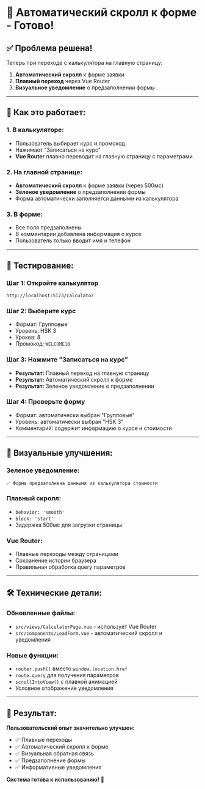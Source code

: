 # 🎯 Автоматический скролл к форме - Готово!

## ✅ **Проблема решена!**

Теперь при переходе с калькулятора на главную страницу:
1. **Автоматический скролл** к форме заявки
2. **Плавный переход** через Vue Router
3. **Визуальное уведомление** о предзаполнении формы

---

## 🔄 **Как это работает:**

### **1. В калькуляторе:**
- Пользователь выбирает курс и промокод
- Нажимает "Записаться на курс"
- **Vue Router** плавно переводит на главную страницу с параметрами

### **2. На главной странице:**
- **Автоматический скролл** к форме заявки (через 500мс)
- **Зеленое уведомление** о предзаполнении формы
- Форма автоматически заполняется данными из калькулятора

### **3. В форме:**
- Все поля предзаполнены
- В комментарии добавлена информация о курсе
- Пользователь только вводит имя и телефон

---

## 🧪 **Тестирование:**

### **Шаг 1: Откройте калькулятор**
```
http://localhost:5173/calculator
```

### **Шаг 2: Выберите курс**
- Формат: Групповые
- Уровень: HSK 3
- Уроков: 8
- Промокод: `WELCOME10`

### **Шаг 3: Нажмите "Записаться на курс"**
- **Результат:** Плавный переход на главную страницу
- **Результат:** Автоматический скролл к форме
- **Результат:** Зеленое уведомление о предзаполнении

### **Шаг 4: Проверьте форму**
- Формат: автоматически выбран "Групповые"
- Уровень: автоматически выбран "HSK 3"
- Комментарий: содержит информацию о курсе и стоимости

---

## 🎨 **Визуальные улучшения:**

### **Зеленое уведомление:**
```
✅ Форма предзаполнена данными из калькулятора стоимости
```

### **Плавный скролл:**
- `behavior: 'smooth'`
- `block: 'start'`
- Задержка 500мс для загрузки страницы

### **Vue Router:**
- Плавные переходы между страницами
- Сохранение истории браузера
- Правильная обработка query параметров

---

## 🛠️ **Технические детали:**

### **Обновленные файлы:**
- `src/views/CalculatorPage.vue` - использует Vue Router
- `src/components/LeadForm.vue` - автоматический скролл и уведомления

### **Новые функции:**
- `router.push()` вместо `window.location.href`
- `route.query` для получения параметров
- `scrollIntoView()` с плавной анимацией
- Условное отображение уведомления

---

## 🎉 **Результат:**

**Пользовательский опыт значительно улучшен:**
- ✅ Плавные переходы
- ✅ Автоматический скролл к форме
- ✅ Визуальная обратная связь
- ✅ Предзаполнение формы
- ✅ Информативные уведомления

**Система готова к использованию!** 🚀
